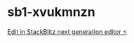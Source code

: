 # sb1-xvukmnzn

[Edit in StackBlitz next generation editor ⚡️](https://stackblitz.com/~/github.com/mdsalman444/sb1-xvukmnzn)